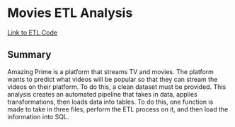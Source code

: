 # Movies ETL Analysis
[Link to ETL Code](https://github.com/c-geisel/Movies-ETL/blob/main/ETL_create_database.ipynb)
## Summary 
Amazing Prime is a platform that streams TV and movies. The platform wants to predict what videos will be popular so that they can stream the videos on their platform. To do this, a clean dataset must be provided. This analysis creates an automated pipeline that takes in data, applies transformations, then loads data into tables. To do this, one function is made to take in three files, perform the ETL process on it, and then load the information into SQL.
